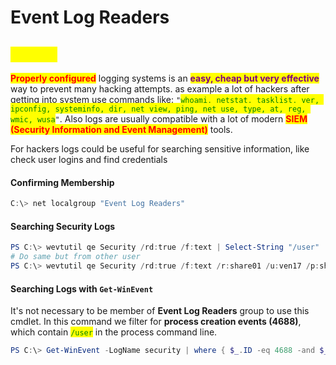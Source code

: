 # Event Log Readers

## <mark style="color:yellow;">ABOUT</mark>

<mark style="color:red;">**Properly configured**</mark> logging systems is an <mark style="color:purple;">**easy, cheap but very effective**</mark> way to prevent many hacking attempts. as example a lot of hackers after getting into system use commands like: `"`<mark style="color:green;">`whoami, netstat, tasklist, ver, ipconfig, systeminfo, dir, net view, ping, net use, type, at, reg, wmic, wusa`</mark>`"`.  Also logs are usually compatible with a lot of modern <mark style="color:red;">**SIEM (Security Information and Event Management)**</mark> tools.

For hackers logs could be useful for searching sensitive information, like check user logins and find credentials

#### Confirming Membership

```powershell
C:\> net localgroup "Event Log Readers"
```

#### Searching Security Logs

```powershell
PS C:\> wevtutil qe Security /rd:true /f:text | Select-String "/user"
# Do same but from other user
PS C:\> wevtutil qe Security /rd:true /f:text /r:share01 /u:ven17 /p:shrekislove | findstr "/user"
```

#### Searching Logs with `Get-WinEvent`

It's not necessary to be member of **Event Log Readers** group to use this cmdlet. In this command we filter for **process creation events (4688)**, which contain <mark style="color:green;">`/user`</mark> in the process command line.

```powershell
PS C:\> Get-WinEvent -LogName security | where { $_.ID -eq 4688 -and $_.Properties[8].Value -like '*/user*'} | Select-Object @{name='CommandLine';expression={ $_.Properties[8].Value }}
```
